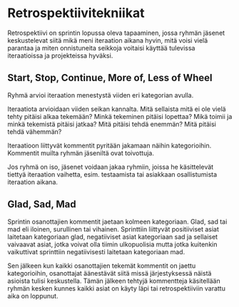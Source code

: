# Retrospektiivitekniikat

Retrospektiivi on sprintin lopussa oleva tapaaminen, jossa ryhmän jäsenet keskustelevat siitä mikä meni iteraation aikana hyvin, mitä voisi vielä parantaa ja miten onnistuneita seikkoja voitaisi käyttää tulevissa iteraatioissa ja projekteissa hyväksi.

## Start, Stop, Continue, More of, Less of Wheel

Ryhmä arvioi iteraation menestystä viiden eri kategorian avulla.

Iteraatiota arvioidaan viiden seikan kannalta. Mitä sellaista mitä ei ole vielä tehty pitäisi alkaa tekemään? Minkä tekeminen pitäisi lopettaa? Mikä toimii ja minkä tekemistä pitäisi jatkaa? Mitä pitäisi tehdä enemmän? Mitä pitäisi tehdä vähemmän?

Iteraatioon liittyvät kommentit pyritään jakamaan näihin kategorioihin. Kommentit muilta ryhmän jäseniltä ovat toivottuja.

Jos ryhmä on iso, jäsenet voidaan jakaa ryhmiin, joissa he käsittelevät tiettyä iteraation vaihetta, esim. testaamista tai asiakkaan osallistumista iteraation aikana.

## Glad, Sad, Mad

Sprintin osanottajien kommentit jaetaan kolmeen kategoriaan. Glad, sad tai mad eli iloinen, surullinen tai vihainen. Sprinttiin liittyvät positiiviset asiat laitetaan kategoriaan glad, negatiiviset asiat kategoriaan sad ja sellaiset vaivaavat asiat, jotka voivat olla tiimin ulkopuolisia mutta jotka kuitenkin vaikuttivat sprinttiin negatiivisesti laitetaan kategoriaan mad.

Sen jälkeen kun kaikki osanottajien tekemät kommentit on jaettu kategorioihin, osanottajat äänestävät siitä missä järjestyksessä näistä asioista tulisi keskustella. Tämän jälkeen tehtyjä kommentteja käsitellään ryhmän kesken kunnes kaikki asiat on käyty läpi tai retrospektiiviin varattu aika on loppunut.


